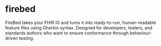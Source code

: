 # firebed
FireBed takes your FHIR IG and turns it into ready-to-run, human-readable feature files using Gherkin syntax. Designed for developers, testers, and standards authors who want to ensure conformance through behaviour-driven testing.
